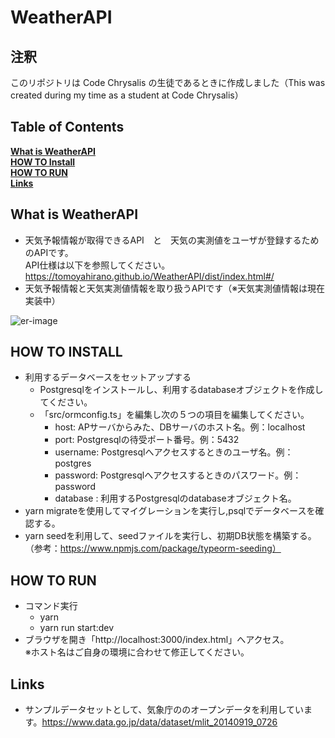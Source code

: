 # WeatherAPI

## 注釈
このリポジトリは Code Chrysalis の生徒であるときに作成しました（This was created during my time as a student at Code Chrysalis）

## Table of Contents
**[What is WeatherAPI](#what-is-weatherapi)**<br>
**[HOW TO Install](#how-to-install)**<br>
**[HOW TO RUN](#how-to-run)**<br>
**[Links](#links)**<br>

## What is WeatherAPI
- 天気予報情報が取得できるAPI　と　天気の実測値をユーザが登録するためのAPIです。<br/>
API仕様は以下を参照してください。<br/>
https://tomoyahirano.github.io/WeatherAPI/dist/index.html#/
- 天気予報情報と天気実測値情報を取り扱うAPIです（※天気実測値情報は現在実装中）<br/>

![er-image](https://user-images.githubusercontent.com/71970550/99187648-41115080-279b-11eb-89e0-accb601b97c4.png)

## HOW TO INSTALL
* 利用するデータベースをセットアップする
  - Postgresqlをインストールし、利用するdatabaseオブジェクトを作成してください。
  - 「src/ormconfig.ts」を編集し次の５つの項目を編集してください。
    - host: APサーバからみた、DBサーバのホスト名。例：localhost
    - port: Postgresqlの待受ポート番号。例：5432
    - username: Postgresqlへアクセスするときのユーザ名。例：postgres
    - password: Postgresqlへアクセスするときのパスワード。例：password
    - database : 利用するPostgresqlのdatabaseオブジェクト名。
* yarn migrateを使用してマイグレーションを実行し,psqlでデータベースを確認する。
* yarn seedを利用して、seedファイルを実行し、初期DB状態を構築する。<br/>（参考：https://www.npmjs.com/package/typeorm-seeding）

## HOW TO RUN
* コマンド実行
  - yarn
  - yarn run start:dev
* ブラウザを開き「http://localhost:3000/index.html」へアクセス。<br/>※ホスト名はご自身の環境に合わせて修正してください。

## Links
- サンプルデータセットとして、気象庁ののオープンデータを利用しています。https://www.data.go.jp/data/dataset/mlit_20140919_0726

